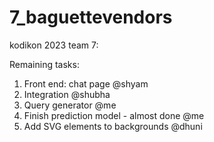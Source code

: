# 7_baguettevendors
kodikon 2023 team 7:

Remaining tasks:
1. Front end: chat page @shyam
2. Integration @shubha
3. Query generator @me
4. Finish prediction model - almost done @me
5. Add SVG elements to backgrounds @dhuni
